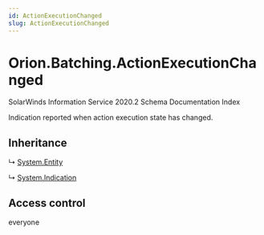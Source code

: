 ```yaml
---
id: ActionExecutionChanged
slug: ActionExecutionChanged
---
```


# Orion.Batching.ActionExecutionChanged

SolarWinds Information Service 2020.2 Schema Documentation Index

Indication reported when action execution state has changed.

## Inheritance

↳ [System.Entity](./../System/Entity)

↳ [System.Indication](./../System/Indication)

## Access control

everyone


